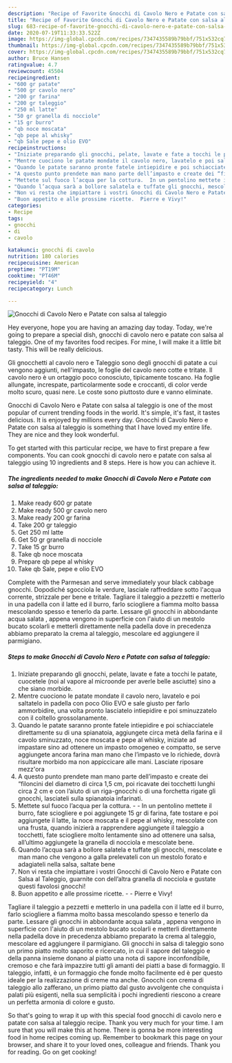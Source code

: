 ```yaml
---
description: "Recipe of Favorite Gnocchi di Cavolo Nero e Patate con salsa al taleggio"
title: "Recipe of Favorite Gnocchi di Cavolo Nero e Patate con salsa al taleggio"
slug: 683-recipe-of-favorite-gnocchi-di-cavolo-nero-e-patate-con-salsa-al-taleggio
date: 2020-07-19T11:33:33.522Z
image: https://img-global.cpcdn.com/recipes/7347435589b79bbf/751x532cq70/gnocchi-di-cavolo-nero-e-patate-con-salsa-al-taleggio-recipe-main-photo.jpg
thumbnail: https://img-global.cpcdn.com/recipes/7347435589b79bbf/751x532cq70/gnocchi-di-cavolo-nero-e-patate-con-salsa-al-taleggio-recipe-main-photo.jpg
cover: https://img-global.cpcdn.com/recipes/7347435589b79bbf/751x532cq70/gnocchi-di-cavolo-nero-e-patate-con-salsa-al-taleggio-recipe-main-photo.jpg
author: Bruce Hansen
ratingvalue: 4.7
reviewcount: 45504
recipeingredient:
- "600 gr patate"
- "500 gr cavolo nero"
- "200 gr farina"
- "200 gr taleggio"
- "250 ml latte"
- "50 gr granella di nocciole"
- "15 gr burro"
- "qb noce moscata"
- "qb pepe al whisky"
- "qb Sale pepe e olio EVO"
recipeinstructions:
- "Iniziate preparando gli gnocchi, pelate, lavate e fate a tocchi le patate, cuocetele (noi al vapore al microonde per averle belle asciutte) sino a che siano morbide."
- "Mentre cuociono le patate mondate il cavolo nero, lavatelo e poi saltatelo in padella con poco Olio EVO e sale giusto per farlo ammorbidire, una volta pronto lasciatelo intiepidire e poi sminuzzatelo con il coltello grossolanamente."
- "Quando le patate saranno pronte fatele intiepidire e poi schiacciatele direttamente su di una spianatoia, aggiungete circa metà della farina e il cavolo sminuzzato, noce moscata e pepe al whisky, iniziate ad impastare sino ad ottenere un impasto omogeneo e compatto, se serve aggiungete ancora farina man mano che l’impasto ve lo richiede, dovrà risultare morbido ma non appiccicare alle mani. Lasciate riposare mezz&#39;ora"
- "A questo punto prendete man mano parte dell’impasto e create dei “filoncini del diametro di circa 1,5 cm, poi ricavate dei tocchetti lunghi circa 2 cm e con l’aiuto di un riga-gnocchi o di una forchetta rigate gli gnocchi, lasciateli sulla spianatoia infarinati."
- "Mettete sul fuoco l’acqua per la cottura.  In un pentolino mettete il burro, fate sciogliere e poi aggiungete 15 gr di farina, fate tostare e poi aggiungete il latte, la noce moscata e il pepe al whisky, mescolate con una frusta, quando inizierà a rapprendere aggiungete il taleggio a tocchetti, fate sciogliere molto lentamente sino ad ottenere una salsa, all’ultimo aggiungete la granella di nocciola e mescolate bene."
- "Quando l’acqua sarà a bollore salatela e tuffate gli gnocchi, mescolate e man mano che vengono a galla prelevateli con un mestolo forato e adagiateli nella salsa, saltate bene"
- "Non vi resta che impiattare i vostri Gnocchi di Cavolo Nero e Patate con Salsa al Taleggio, guarnite con dell’altra granella di nocciola e gustate questi favolosi gnocchi!"
- "Buon appetito e alle prossime ricette.  Pierre e Vivy!"
categories:
- Recipe
tags:
- gnocchi
- di
- cavolo

katakunci: gnocchi di cavolo 
nutrition: 180 calories
recipecuisine: American
preptime: "PT19M"
cooktime: "PT46M"
recipeyield: "4"
recipecategory: Lunch

---
```



![Gnocchi di Cavolo Nero e Patate con salsa al taleggio](https://img-global.cpcdn.com/recipes/7347435589b79bbf/751x532cq70/gnocchi-di-cavolo-nero-e-patate-con-salsa-al-taleggio-recipe-main-photo.jpg)

Hey everyone, hope you are having an amazing day today. Today, we're going to prepare a special dish, gnocchi di cavolo nero e patate con salsa al taleggio. One of my favorites food recipes. For mine, I will make it a little bit tasty. This will be really delicious.

Gli gnocchetti al cavolo nero e Taleggio sono degli gnocchi di patate a cui vengono aggiunti, nell&#39;impasto, le foglie del cavolo nero cotte e tritate. Il cavolo nero è un ortaggio poco conosciuto, tipicamente toscano. Ha foglie allungate, increspate, particolarmente sode e croccanti, di color verde molto scuro, quasi nere. Le coste sono piuttosto dure e vanno eliminate.

Gnocchi di Cavolo Nero e Patate con salsa al taleggio is one of the most popular of current trending foods in the world. It's simple, it's fast, it tastes delicious. It is enjoyed by millions every day. Gnocchi di Cavolo Nero e Patate con salsa al taleggio is something that I have loved my entire life. They are nice and they look wonderful.


To get started with this particular recipe, we have to first prepare a few components. You can cook gnocchi di cavolo nero e patate con salsa al taleggio using 10 ingredients and 8 steps. Here is how you can achieve it.

<!--inarticleads1-->

##### The ingredients needed to make Gnocchi di Cavolo Nero e Patate con salsa al taleggio:

1. Make ready 600 gr patate
1. Make ready 500 gr cavolo nero
1. Make ready 200 gr farina
1. Take 200 gr taleggio
1. Get 250 ml latte
1. Get 50 gr granella di nocciole
1. Take 15 gr burro
1. Take qb noce moscata
1. Prepare qb pepe al whisky
1. Take qb Sale, pepe e olio EVO


Complete with the Parmesan and serve immediately your black cabbage gnocchi. Dopodiché sgocciola le verdure, lasciale raffreddare sotto l&#39;acqua corrente, strizzale per bene e tritale. Tagliare il taleggio a pezzetti e metterlo in una padella con il latte ed il burro, farlo sciogliere a fiamma molto bassa mescolando spesso e tenerlo da parte. Lessare gli gnocchi in abbondante acqua salata , appena vengono in superficie con l&#39;aiuto di un mestolo bucato scolarli e metterli direttamente nella padella dove in precedenza abbiamo preparato la crema al taleggio, mescolare ed aggiungere il parmigiano. 

<!--inarticleads2-->

##### Steps to make Gnocchi di Cavolo Nero e Patate con salsa al taleggio:

1. Iniziate preparando gli gnocchi, pelate, lavate e fate a tocchi le patate, cuocetele (noi al vapore al microonde per averle belle asciutte) sino a che siano morbide.
1. Mentre cuociono le patate mondate il cavolo nero, lavatelo e poi saltatelo in padella con poco Olio EVO e sale giusto per farlo ammorbidire, una volta pronto lasciatelo intiepidire e poi sminuzzatelo con il coltello grossolanamente.
1. Quando le patate saranno pronte fatele intiepidire e poi schiacciatele direttamente su di una spianatoia, aggiungete circa metà della farina e il cavolo sminuzzato, noce moscata e pepe al whisky, iniziate ad impastare sino ad ottenere un impasto omogeneo e compatto, se serve aggiungete ancora farina man mano che l’impasto ve lo richiede, dovrà risultare morbido ma non appiccicare alle mani. Lasciate riposare mezz&#39;ora
1. A questo punto prendete man mano parte dell’impasto e create dei “filoncini del diametro di circa 1,5 cm, poi ricavate dei tocchetti lunghi circa 2 cm e con l’aiuto di un riga-gnocchi o di una forchetta rigate gli gnocchi, lasciateli sulla spianatoia infarinati.
1. Mettete sul fuoco l’acqua per la cottura. -  - In un pentolino mettete il burro, fate sciogliere e poi aggiungete 15 gr di farina, fate tostare e poi aggiungete il latte, la noce moscata e il pepe al whisky, mescolate con una frusta, quando inizierà a rapprendere aggiungete il taleggio a tocchetti, fate sciogliere molto lentamente sino ad ottenere una salsa, all’ultimo aggiungete la granella di nocciola e mescolate bene.
1. Quando l’acqua sarà a bollore salatela e tuffate gli gnocchi, mescolate e man mano che vengono a galla prelevateli con un mestolo forato e adagiateli nella salsa, saltate bene
1. Non vi resta che impiattare i vostri Gnocchi di Cavolo Nero e Patate con Salsa al Taleggio, guarnite con dell’altra granella di nocciola e gustate questi favolosi gnocchi!
1. Buon appetito e alle prossime ricette. -  - Pierre e Vivy!


Tagliare il taleggio a pezzetti e metterlo in una padella con il latte ed il burro, farlo sciogliere a fiamma molto bassa mescolando spesso e tenerlo da parte. Lessare gli gnocchi in abbondante acqua salata , appena vengono in superficie con l&#39;aiuto di un mestolo bucato scolarli e metterli direttamente nella padella dove in precedenza abbiamo preparato la crema al taleggio, mescolare ed aggiungere il parmigiano. Gli gnocchi in salsa di taleggio sono un primo piatto molto saporito e ricercato, in cui il sapore del taleggio e della panna insieme donano al piatto una nota di sapore inconfondibile, cremoso e che farà impazzire tutti gli amanti dei piatti a base di formaggio. Il taleggio, infatti, è un formaggio che fonde molto facilmente ed è per questo ideale per la realizzazione di creme ma anche. Gnocchi con crema di taleggio allo zafferano, un primo piatto dal gusto avvolgente che conquista i palati più esigenti, nella sua semplicità i pochi ingredienti riescono a creare un perfetta armonia di colore e gusto. 

So that's going to wrap it up with this special food gnocchi di cavolo nero e patate con salsa al taleggio recipe. Thank you very much for your time. I am sure that you will make this at home. There is gonna be more interesting food in home recipes coming up. Remember to bookmark this page on your browser, and share it to your loved ones, colleague and friends. Thank you for reading. Go on get cooking!
